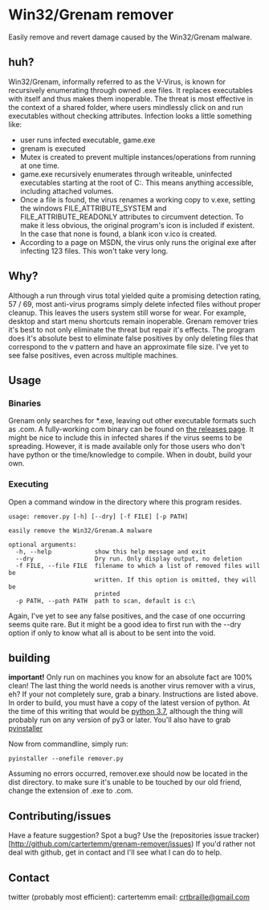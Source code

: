 # Win32/Grenam remover

Easily remove and revert damage caused by the Win32/Grenam malware.

## huh?

Win32/Grenam, informally referred to as the V-Virus, is known for recursively enumerating through owned .exe files. It replaces executables with itself and thus makes  them inoperable. The threat is most effective in the context of a shared folder, where users mindlessly click on and run executables without checking attributes. Infection looks a little something like:

* user runs infected executable, game.exe
* grenam is executed
* Mutex is created to prevent multiple instances/operations from running at one time.
* game.exe recursively enumerates through writeable, uninfected executables starting at the root of C:. This means anything accessible, including attached volumes.
* Once a file is found, the virus renames a working copy to v<filename>.exe, setting the windows FILE_ATTRIBUTE_SYSTEM and FILE_ATTRIBUTE_READONLY attributes to circumvent detection. To make it less obvious, the original program's icon is included if existent. In the case that none is found, a blank icon v<filename>.ico is created.
* According to a page on MSDN, the virus only runs the original exe after infecting 123 files. This won't take very long.

## Why?

Although a run through virus total yielded quite a promising detection rating, 57 / 69, most anti-virus programs simply delete infected files without proper cleanup. This leaves the users system still worse for wear. For example, desktop and start menu shortcuts remain inoperable. Grenam remover tries it's best to not only eliminate the threat but repair it's effects. The program does it's absolute best to eliminate false positives by only deleting files that correspond to the v<filename> pattern and have an approximate file size. I've yet to see false positives, even across multiple machines.

## Usage

### Binaries

Grenam only searches for *.exe, leaving out other executable formats such as .com. A fully-working com binary can be found on [the releases page](http://github.com/cartertemm/grenam-remover/releases). It might be nice to include this in infected shares if the virus seems to be spreading. However, it is made available only for those users who don't have python or the time/knowledge to compile. When in doubt, build your own.

### Executing

Open a command window in the directory where this program resides.

```
usage: remover.py [-h] [--dry] [-f FILE] [-p PATH]

easily remove the Win32/Grenam.A malware

optional arguments:
  -h, --help            show this help message and exit
  --dry                 Dry run. Only display output, no deletion
  -f FILE, --file FILE  filename to which a list of removed files will be
                        written. If this option is omitted, they will be
                        printed
  -p PATH, --path PATH  path to scan, default is c:\
```

Again, I've yet to see any false positives, and the case of one occurring seems quite rare. But it might be a good idea to first run with the --dry option if only to know what all is about to be sent into the void.

## building

**important!** Only run on machines you know for an absolute fact are 100% clean! The last thing the world needs is another virus remover with a virus, eh? If your not completely sure, grab a binary. Instructions are listed above.
In order to build, you must have a copy of the latest version of python. At the time of this writing that would be [python 3.7](https://www.python.org/downloads/release/python-371), although the thing will probably run on any version of py3 or later.
You'll also have to grab [pyinstaller](http://pyinstaller.org)

Now from commandline, simply run:

```
pyinstaller --onefile remover.py
```

Assuming no errors occurred, remover.exe should now be located in the dist directory. to make sure it's unable to be touched by our old friend, change the extension of .exe to .com.

## Contributing/issues

Have a feature suggestion? Spot a bug? Use the (repositories issue tracker)[http://github.com/cartertemm/grenam-remover/issues)
If you'd rather not deal with github, get in contact and I'll see what I can do to help.

## Contact

twitter (probably most efficient): cartertemm
email: crtbraille@gmail.com
